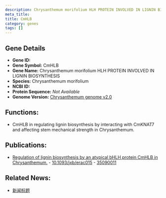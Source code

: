 ```yaml
---
description: Chrysanthemum morifolium HLH PROTEIN INVOLVED IN LIGNIN BIOSYNTHESIS ;  ; Chrysanthemum morifolium
meta_title:
title: CmHLB
category: genes
tags: []
---
```


## Gene Details
- **Gene ID:**	[](https://www.maizegdb.org/gene_center/gene/)
- **Gene Symbol:** CmHLB
- **Gene Name:** Chrysanthemum morifolium HLH PROTEIN INVOLVED IN LIGNIN BIOSYNTHESIS
- **Species:** Chrysanthemum morifolium
- **NCBI ID:** [  ]()
- **Protein Sequence:** *Not Available*
- **Genome Version:** [Chrysanthemum genome v2.0]()

## Functions:
   - CmHLB in regulating lignin biosynthesis by interacting with CmKNAT7 and affecting stem mechanical strength in Chrysanthemum.

## Publications:
   - [Regulation of lignin biosynthesis by an atypical bHLH protein CmHLB in Chrysanthemum.]( https://academic.oup.com/jxb/article/73/8/2403/6516862#supplementary-data ) - [10.1093/jxb/erac015]( https://academic.oup.com/jxb/article/73/8/2403/6516862#supplementary-data ) - [35090011](https://pubmed.ncbi.nlm.nih.gov/35090011/)

## Related News:
   - [新闻标题](https://mp.weixin.qq.com/s?__biz=Mzg3MDEwNDEyMg==&mid=2247524769&idx=2&sn=52e4d87f8ce489cb63be66ab186c2e6e&chksm=ce90ccf4f9e745e205ac04d9b1a8d457e6f3d7dd157801a9b1efdfaa613e29d64b5dd5fcc3ad&scene=27#wechat_redirect)

